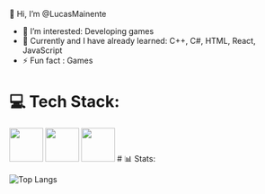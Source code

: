  👋 Hi, I’m @LucasMainente
- 👀 I’m interested: Developing games
- 🌱 Currently and I have already learned: C++, C#, HTML, React, JavaScript
- ⚡ Fun fact : Games

# 💻 Tech Stack:
 <img  height="60" windth="60" src="https://cdn.jsdelivr.net/gh/devicons/devicon/icons/html5/html5-original.svg" />
   <img height="60" windth="60" src="https://cdn.jsdelivr.net/gh/devicons/devicon@latest/icons/css3/css3-original.svg" />
  <img  height="60" windth="60" src="https://cdn3d.iconscout.com/3d/free/thumb/free-c-language-3d-icon-download-in-png-blend-fbx-gltf-file-formats--logo-mobile-developer-programming-pack-logos-icons-5453029.png?f=webp" /> 
# 📊  Stats:

![Top Langs](https://github-readme-stats.vercel.app/api/wakatime?username=Queijodedev&layout=wide)
